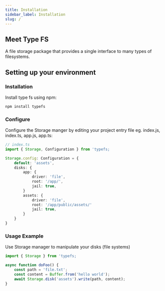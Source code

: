 ```yaml
---
title: Installation
sidebar_label: Installation
slug: /
---
```


## Meet Type FS
A file storage package that provides a single interface to many types of filesystems.

## Setting up your environment

### Installation

Install type fs using npm:

```bash
npm install typefs
```

### Configure

Configure the Storage manger by editing your project entry file eg. index.js, index.ts, app.js, app.ts:

```typescript
// index.ts
import { Storage, Configuration } from 'typefs;

Storage.config: Configuration = {
    default: 'assets',
    disks: {
        app: {
            driver: 'file',
            root: '/app/',
            jail: true,
        }
        assets: {
            driver: 'file',
            root: '/app/public/assets/'
            jail: true,
        }
    }
}
```

### Usage Example

Use Storage manager to manipulate your disks (file systems)

```typescript
import { Storage } from 'typefs;

async function doFoo() {
    const path = 'file.txt';
    const content = Buffer.from('hello world');
    await Storage.disk('assets').write(path, content);
}
```

